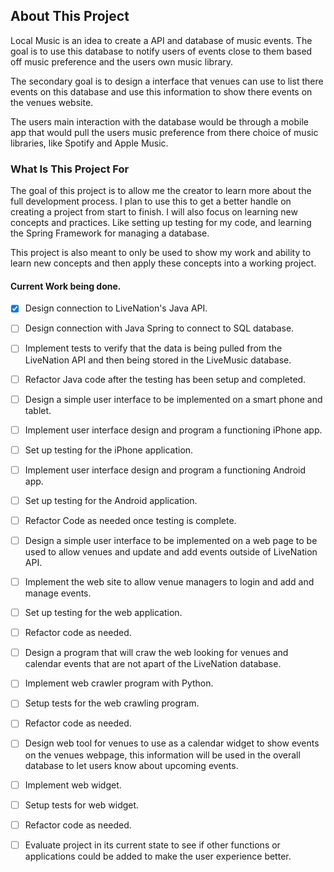 ## About This Project

Local Music is an idea to create a API and database of music events. The goal is to use this database to notify users of events close to them based off music preference and the users own music library. 

The secondary goal is to design a interface that venues can use to list there events on this database and use this information to show there events on the venues website. 

The users main interaction with the database would be through a mobile app that would pull the users music preference from there choice of music libraries, like Spotify and Apple Music. 

### What Is This Project For

The goal of this project is to allow me the creator to learn more about the full development process. I plan to use this to get a better handle on creating a project from start to finish. I will also focus on learning new concepts and practices. Like setting up testing for my code, and learning the Spring Framework for managing a database. 

This project is also meant to only be used to show my work and ability to learn new concepts and then apply these concepts into a working project.

#### Current Work being done. 
- [x] Design connection to LiveNation's Java API.
- [ ] Design connection with Java Spring to connect to SQL database.
- [ ] Implement tests to verify that the data is being pulled from the LiveNation API and then being stored in the LiveMusic database. 
- [ ] Refactor Java code after the testing has been setup and completed.
- [ ] Design a simple user interface to be implemented on a smart phone and tablet.
- [ ] Implement user interface design and program a functioning iPhone app.
- [ ] Set up testing for the iPhone application.
- [ ] Implement user interface design and program a functioning Android app.
- [ ] Set up testing for the Android application.
- [ ] Refactor Code as needed once testing is complete.
- [ ] Design a simple user interface to be implemented on a web page to be used to allow venues and update and add events outside of LiveNation API.
- [ ] Implement the web site to allow venue managers to login and add and manage events.
- [ ] Set up testing for the web application.
- [ ] Refactor code as needed.
- [ ] Design a program that will craw the web looking for venues and calendar events that are not apart of the LiveNation database. 
- [ ] Implement web crawler program with Python.
- [ ] Setup tests for the web crawling program.
- [ ] Refactor code as needed.
- [ ] Design web tool for venues to use as a calendar widget to show events on the venues webpage, this information will be used in the overall database to let users know about upcoming events.
- [ ] Implement web widget.
- [ ] Setup tests for web widget.
- [ ] Refactor code as needed. 
- [ ] Evaluate project in its current state to see if other functions or applications could be added to make the user experience better. 


